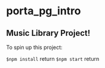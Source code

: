# porta_pg_intro
Music Library Project!
---
To spin up this project:

```$npm install```  return
```$npm start```  return
